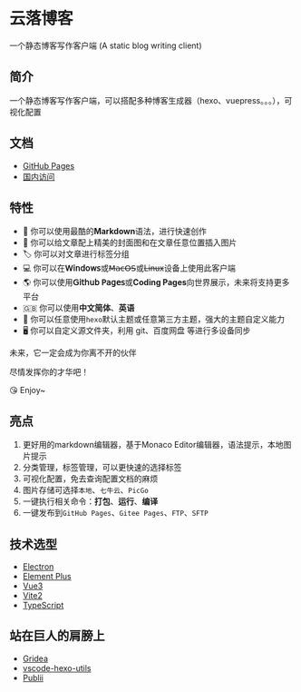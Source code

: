 # 云落博客

️一个静态博客写作客户端 (A static blog writing client)

## 简介

一个静态博客写作客户端，可以搭配多种博客生成器（hexo、vuepress。。。），可视化配置

## 文档

- [GitHub Pages](https://q2316367743.github.io/yun-luo-blog)
- [国内访问](https://docs.esion.xyz/yun-luo-blog)

## 特性

- 📝 你可以使用最酷的**Markdown**语法，进行快速创作
- 🌉 你可以给文章配上精美的封面图和在文章任意位置插入图片
- 🏷️ 你可以对文章进行标签分组
- 💻 你可以在**𝖶𝗂𝗇𝖽𝗈𝗐𝗌**或~~𝖬𝖺𝖼𝖮𝖲~~或~~Linux~~设备上使用此客户端
- 🌎 你可以使用**𝖦𝗂𝗍𝗁𝗎𝖻 𝖯𝖺𝗀𝖾𝗌**或**Coding Pages**向世界展示，未来将支持更多平台
- 🇬🇧 你可以使用**中文简体**、**英语**
- 🌁 你可以任意使用`hexo`默认主题或任意第三方主题，强大的主题自定义能力
- 🖥 你可以自定义源文件夹，利用 git、百度网盘 等进行多设备同步

未来，它一定会成为你离不开的伙伴

尽情发挥你的才华吧！

😘 Enjoy~

## 亮点

1. 更好用的markdown编辑器，基于Monaco Editor编辑器，语法提示，本地图片提示
2. 分类管理，标签管理，可以更快速的选择标签
3. 可视化配置，免去查询配置文档的麻烦
4. 图片存储可选择`本地`、`七牛云`、`PicGo`
5. 一键执行相关命令：**打包**、**运行**、**编译**
6. 一键发布到`GitHub Pages`、`Gitee Pages`、`FTP`、`SFTP`

## 技术选型

- [Electron](https://github.com/electron/electron)
- [Element Plus](https://element-plus.gitee.io/zh-CN/)
- [Vue3](https://v3.cn.vuejs.org/)
- [Vite2](https://vitejs.cn/)
- [TypeScript](https://www.tslang.cn/)

## 站在巨人的肩膀上

- [Gridea](https://gitee.com/fehey/gridea)
- [vscode-hexo-utils](https://gitee.com/cwxyz007/vscode-hexo-utils)
- [Publii](https://github.com/GetPublii/Publii)
